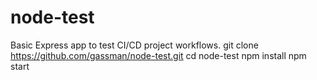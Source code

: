 # node-test
Basic Express app to test CI/CD project workflows.
git clone https://github.com/gassman/node-test.git
cd node-test
npm install
npm start
